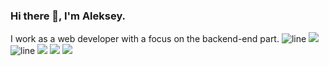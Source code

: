 ### Hi there 👋, I'm Aleksey. 
I work as a web developer with a focus on the backend-end part.
![line](https://capsule-render.vercel.app/api?type=rect&color=gradient&height=1)
![](http://github-profile-summary-cards.vercel.app/api/cards/profile-details?username=a-rudenko&theme=city_lights)
![line](https://capsule-render.vercel.app/api?type=rect&color=gradient&height=1)
![](http://github-profile-summary-cards.vercel.app/api/cards/repos-per-language?username=a-rudenko&theme=city_lights)
![](http://github-profile-summary-cards.vercel.app/api/cards/most-commit-language?username=a-rudenko&theme=city_lights)
![](http://github-profile-summary-cards.vercel.app/api/cards/stats?username=a-rudenko&theme=city_lights)